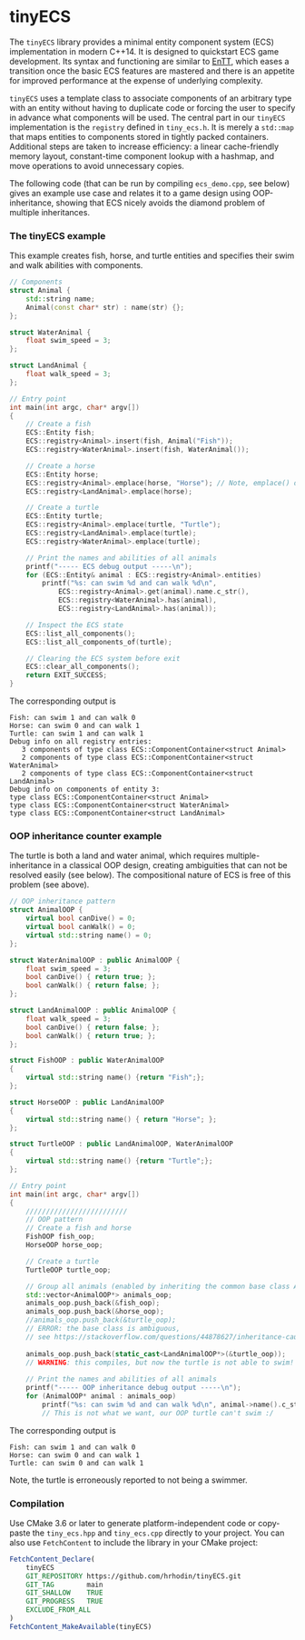 # tinyECS

The `tinyECS` library provides a minimal entity component system (ECS) implementation in modern C++14. It is designed to quickstart ECS game development. Its syntax and functioning are similar to [EnTT](https://github.com/skypjack/entt), which eases a transition once the basic ECS features are mastered and there is an appetite for improved performance at the expense of underlying complexity.

`tinyECS` uses a template class to associate components of an arbitrary type with an entity without having to duplicate code or forcing the user to specify in advance what components will be used. The central part in our `tinyECS`  implementation is the `registry` defined in `tiny_ecs.h`. It is merely a `std::map` that maps entities to components stored in tightly packed containers. Additional steps are taken to increase efficiency: a linear cache-friendly memory layout, constant-time component lookup with a hashmap, and move operations to avoid unnecessary copies.

The following code (that can be run by compiling `ecs_demo.cpp`, see below) gives an example use case and relates it to a game design using OOP-inheritance, showing that ECS nicely avoids the diamond problem of multiple inheritances.

### The tinyECS example
This example creates fish, horse, and turtle entities and specifies their swim and walk abilities with components.
```cpp
// Components
struct Animal {
	std::string name;
	Animal(const char* str) : name(str) {};
};

struct WaterAnimal {
	float swim_speed = 3;
};

struct LandAnimal {
	float walk_speed = 3;
};

// Entry point
int main(int argc, char* argv[])
{
	// Create a fish
	ECS::Entity fish;
	ECS::registry<Animal>.insert(fish, Animal("Fish"));
	ECS::registry<WaterAnimal>.insert(fish, WaterAnimal());

	// Create a horse
	ECS::Entity horse;
	ECS::registry<Animal>.emplace(horse, "Horse"); // Note, emplace() does the same as insert() but is shorter
	ECS::registry<LandAnimal>.emplace(horse);

	// Create a turtle
	ECS::Entity turtle;
	ECS::registry<Animal>.emplace(turtle, "Turtle");
	ECS::registry<LandAnimal>.emplace(turtle);
	ECS::registry<WaterAnimal>.emplace(turtle);

	// Print the names and abilities of all animals
	printf("----- ECS debug output -----\n");
	for (ECS::Entity& animal : ECS::registry<Animal>.entities)
		printf("%s: can swim %d and can walk %d\n",
			ECS::registry<Animal>.get(animal).name.c_str(),
			ECS::registry<WaterAnimal>.has(animal),
			ECS::registry<LandAnimal>.has(animal));

	// Inspect the ECS state
	ECS::list_all_components();
	ECS::list_all_components_of(turtle);

	// Clearing the ECS system before exit
	ECS::clear_all_components();
	return EXIT_SUCCESS;
}
```
The corresponding output is
```
Fish: can swim 1 and can walk 0
Horse: can swim 0 and can walk 1
Turtle: can swim 1 and can walk 1
Debug info on all registry entries:
   3 components of type class ECS::ComponentContainer<struct Animal>
   2 components of type class ECS::ComponentContainer<struct WaterAnimal>
   2 components of type class ECS::ComponentContainer<struct LandAnimal>
Debug info on components of entity 3:
type class ECS::ComponentContainer<struct Animal>
type class ECS::ComponentContainer<struct WaterAnimal>
type class ECS::ComponentContainer<struct LandAnimal>
```

### OOP inheritance counter example
The turtle is both a land and water animal, which requires multiple-inheritance in a classical OOP design, creating ambiguities that can not be resolved easily (see below). The compositional nature of ECS is free of this problem (see above).
```cpp
// OOP inheritance pattern
struct AnimalOOP {
	virtual bool canDive() = 0;
	virtual bool canWalk() = 0;
	virtual std::string name() = 0;
};

struct WaterAnimalOOP : public AnimalOOP {
	float swim_speed = 3;
	bool canDive() { return true; };
	bool canWalk() { return false; };
};

struct LandAnimalOOP : public AnimalOOP {
	float walk_speed = 3;
	bool canDive() { return false; };
	bool canWalk() { return true; };
};

struct FishOOP : public WaterAnimalOOP
{
	virtual std::string name() {return "Fish";};
};

struct HorseOOP : public LandAnimalOOP
{
	virtual std::string name() { return "Horse"; };
};

struct TurtleOOP : public LandAnimalOOP, WaterAnimalOOP
{
	virtual std::string name() {return "Turtle";};
};

// Entry point
int main(int argc, char* argv[])
{
	/////////////////////////
	// OOP pattern
	// Create a fish and horse
	FishOOP fish_oop;
	HorseOOP horse_oop;

	// Create a turtle
	TurtleOOP turtle_oop;

	// Group all animals (enabled by inheriting the common base class Animal)
	std::vector<AnimalOOP*> animals_oop;
	animals_oop.push_back(&fish_oop);
	animals_oop.push_back(&horse_oop);
	//animals_oop.push_back(&turtle_oop); 
	// ERROR: the base class is ambiguous, 
	// see https://stackoverflow.com/questions/44878627/inheritance-causes-ambiguous-conversion
	
	animals_oop.push_back(static_cast<LandAnimalOOP*>(&turtle_oop)); 
	// WARNING: this compiles, but now the turtle is not able to swim!
	
	// Print the names and abilities of all animals
	printf("----- OOP inheritance debug output -----\n");
	for (AnimalOOP* animal : animals_oop)
		printf("%s: can swim %d and can walk %d\n", animal->name().c_str(), animal->canDive(), animal->canWalk());
		// This is not what we want, our OOP turtle can't swim :/
```
The corresponding output is
```
Fish: can swim 1 and can walk 0
Horse: can swim 0 and can walk 1
Turtle: can swim 0 and can walk 1
```
Note, the turtle is erroneously reported to not being a swimmer.

### Compilation

Use CMake 3.6 or later to generate platform-independent code or copy-paste the `tiny_ecs.hpp` and `tiny_ecs.cpp` directly to your project.
You can also use `FetchContent` to include the library in  your CMake project:
```cmake
FetchContent_Declare(
    tinyECS
    GIT_REPOSITORY https://github.com/hrhodin/tinyECS.git
    GIT_TAG        main
    GIT_SHALLOW    TRUE
    GIT_PROGRESS   TRUE
    EXCLUDE_FROM_ALL
)
FetchContent_MakeAvailable(tinyECS)
```

